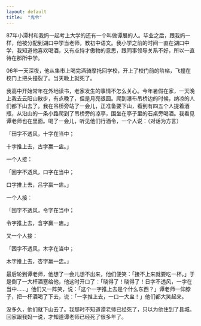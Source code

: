 ```yaml
---
layout: default
title:  "鬼令"
---
```

87年小潭村和我妈一起考上大学的还有一个叫做谭展的人。毕业之后，跟我妈一样，他被分配到湖口中学当老师，教初中语文。我小学之前的时间一直在湖口中学，我知道他喜欢喝酒，又有点恃才傲物的意思，跟同事领导关系不好，所以一直待在那所中学。

06年一天深夜，他从集市上喝完酒骑摩托回学校，开上了校门前的阶梯，飞撞在校门上把头撞裂了。当天晚上就死了。

我高中开始常年在外地读书，老家发生的事情不怎么关心。今年暑假在家，一天晚上我去云阳山散步，有点晚了，但是月亮很圆。爬到瀑布吊桥边的时候，纳凉的人们都下山去了。我在吊桥旁站了一会儿，正准备要下山，看到有四五个人提着酒瓶，从沿山的一条小路爬到了吊桥旁的凉亭，围坐在亭子里的石桌旁喝酒。我看见谭老师也在里面。喝了一会儿，听见他们行酒令，一个人说：（对话为方言）

「田字不透风，十字在当中；

十字推上去，古字赢一盅。」

一个人接：

「回字不透风，口字在当中；

口字推上去，吕字赢一盅。」

一个人接：

「囹字不透风，令字在当中；

令字推上去，含字赢一盅。」

又一个人接：

「困字不透风，木字在当中；

木字推上去，杏字赢一盅。」

最后轮到谭老师，他想了一会儿想不出来，他们便笑：「接不上来就要吃一杯。」于是倒了一大杯酒塞给他，他这时开口了：「晓得了！晓得了！日字不透风，一字在当中……」他们又一阵笑，说：「这个一字推上去是个什么东西？」谭老师一仰脖子，把一杯酒喝了下去，说：「一字推上去，一口一大盅！」他们都大笑起来。

没多久，他们就下山去了。我那时不知道谭老师已经死了，只以为他住到了县城。回家跟我妈一说，才知道谭老师已经死了很多年了。